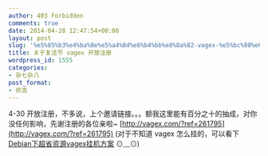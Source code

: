 ```yaml
---
author: 403 Forbidden
comments: true
date: 2014-04-28 12:47:54+00:00
layout: post
slug: '%e5%85%b3%e4%ba%8e%e5%a4%8d%e6%b4%bb%e8%8a%82-vagex-%e5%bc%80%e6%94%be%e6%b3%a8%e5%86%8c'
title: 关于复活节 vagex 开放注册
wordpress_id: 1555
categories:
- 杂七杂八
post_format:
- 状态
---
```

4-30 开放注册，不多说，上个邀请链接。。。额我这里能有百分之十的抽成，对你没任何影响，先谢注册的各位亲啦~ [http://vagex.com/?ref=261795](http://vagex.com/?ref=261795) (对于不知道 vagex 怎么挂的，可以看下 [Debian下超省资源vagex挂机方案](http://futa.ooo/1086.html) ⊙﹏⊙)

